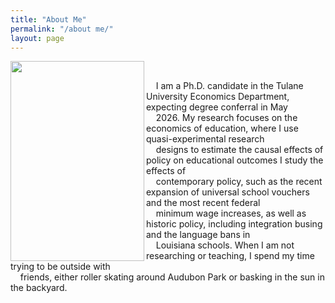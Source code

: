 ```yaml
---
title: "About Me"
permalink: "/about me/"
layout: page
---
```


<img width="214" height="320" align="left" alt="" src="https://github.com/user-attachments/assets/2807f22c-da19-40e1-973d-6cc66523914a" />

<br>

&nbsp; &nbsp; I am a Ph.D. candidate in the Tulane University Economics Department, expecting degree conferral in May \
&nbsp; &nbsp; 2026. My research focuses on the economics of education,
where I use quasi-experimental research \
&nbsp; &nbsp; designs to estimate the causal effects of policy on educational outcomes I study the effects of \
&nbsp; &nbsp; contemporary policy, such as the recent expansion of universal school vouchers and the most recent federal \
&nbsp; &nbsp; minimum wage increases, as well as historic policy, including integration busing and the language bans in \
&nbsp; &nbsp; Louisiana schools. When I am not researching or teaching, I spend my time trying to be outside with \
&nbsp; &nbsp; friends, either roller skating around Audubon Park or basking in the sun in the backyard. 

